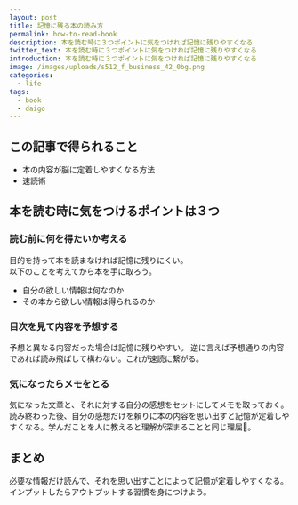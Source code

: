 ```yaml
---
layout: post
title: 記憶に残る本の読み方
permalink: how-to-read-book
description: 本を読む時に３つポイントに気をつければ記憶に残りやすくなる
twitter_text: 本を読む時に３つポイントに気をつければ記憶に残りやすくなる
introduction: 本を読む時に３つポイントに気をつければ記憶に残りやすくなる
image: /images/uploads/s512_f_business_42_0bg.png
categories:
  - life
tags:
  - book
  - daigo
---
```

## この記事で得られること

* 本の内容が脳に定着しやすくなる方法
* 速読術

## 本を読む時に気をつけるポイントは３つ

### 読む前に何を得たいか考える

目的を持って本を読まなければ記憶に残りにくい。  
以下のことを考えてから本を手に取ろう。

* 自分の欲しい情報は何なのか
* その本から欲しい情報は得られるのか

### 目次を見て内容を予想する
予想と異なる内容だった場合は記憶に残りやすい。
逆に言えば予想通りの内容であれば読み飛ばして構わない。これが速読に繋がる。
### 気になったらメモをとる
気になった文章と、それに対する自分の感想をセットにしてメモを取っておく。読み終わった後、自分の感想だけを頼りに本の内容を思い出すと記憶が定着しやすくなる。学んだことを人に教えると理解が深まることと同じ理屈。

## まとめ
必要な情報だけ読んで、それを思い出すことによって記憶が定着しやすくなる。インプットしたらアウトプットする習慣を身につけよう。
